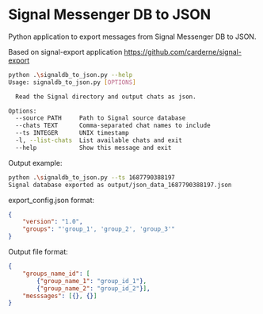 # Signal Messenger DB to JSON

Python application to export messages from Signal Messenger DB to JSON. 

Based on signal-export application https://github.com/carderne/signal-export

```bash
python .\signaldb_to_json.py --help
Usage: signaldb_to_json.py [OPTIONS]

  Read the Signal directory and output chats as json.

Options:
  --source PATH     Path to Signal source database
  --chats TEXT      Comma-separated chat names to include
  --ts INTEGER      UNIX timestamp
  -l, --list-chats  List available chats and exit
  --help            Show this message and exit
```

Output example:

```bash
python .\signaldb_to_json.py --ts 1687790388197
Signal database exported as output/json_data_1687790388197.json
```

export_config.json format:

```json
{
    "version": "1.0",
    "groups": "'group_1', 'group_2', 'group_3'"
}
```

Output file format:

```json
{
    "groups_name_id": [
        {"group_name_1": "group_id_1"}, 
        {"group_name_2": "group_id_2"}],
    "messsages": [{}, {}]
}
```